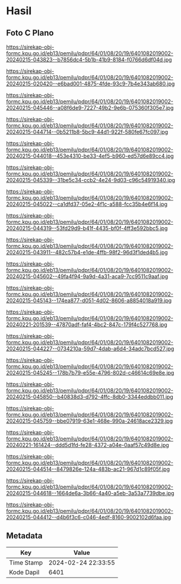 # Hasil

## Foto C Plano

https://sirekap-obj-formc.kpu.go.id/eb13/pemilu/pdpr/64/01/08/20/19/6401082019002-20240215-043823--b7856dc4-5b1b-41b9-8184-f0766d6df04d.jpg

https://sirekap-obj-formc.kpu.go.id/eb13/pemilu/pdpr/64/01/08/20/19/6401082019002-20240215-020420--e6bad001-4875-4fde-93c9-7b4e343ab680.jpg

https://sirekap-obj-formc.kpu.go.id/eb13/pemilu/pdpr/64/01/08/20/19/6401082019002-20240215-045446--a08f6de9-7227-49b2-9e6b-075360f305e7.jpg

https://sirekap-obj-formc.kpu.go.id/eb13/pemilu/pdpr/64/01/08/20/19/6401082019002-20240215-044714--0b5211b8-5bc9-44d1-922f-580fe67fc097.jpg

https://sirekap-obj-formc.kpu.go.id/eb13/pemilu/pdpr/64/01/08/20/19/6401082019002-20240215-044018--453e4310-be33-4ef5-b960-ed57d6e89cc4.jpg

https://sirekap-obj-formc.kpu.go.id/eb13/pemilu/pdpr/64/01/08/20/19/6401082019002-20240215-045339--31be5c34-ccb2-4e24-9d03-c96c54919340.jpg

https://sirekap-obj-formc.kpu.go.id/eb13/pemilu/pdpr/64/01/08/20/19/6401082019002-20240215-045022--ca1dfd37-05e2-4f1c-a588-fcc35b4e6f14.jpg

https://sirekap-obj-formc.kpu.go.id/eb13/pemilu/pdpr/64/01/08/20/19/6401082019002-20240215-044319--53fd29d9-b41f-4435-bf0f-4ff3e592bbc5.jpg

https://sirekap-obj-formc.kpu.go.id/eb13/pemilu/pdpr/64/01/08/20/19/6401082019002-20240215-043911--482c57b4-e1de-4ffb-98f2-96d3f1ded4b5.jpg

https://sirekap-obj-formc.kpu.go.id/eb13/pemilu/pdpr/64/01/08/20/19/6401082019002-20240215-045602--49fa4f94-9a9d-4a31-aca9-7cc9511c9aaf.jpg

https://sirekap-obj-formc.kpu.go.id/eb13/pemilu/pdpr/64/01/08/20/19/6401082019002-20240215-045143--174ea877-d051-4d02-8606-a8854018a919.jpg

https://sirekap-obj-formc.kpu.go.id/eb13/pemilu/pdpr/64/01/08/20/19/6401082019002-20240221-201539--47870adf-faf4-4bc2-847c-179f4c527768.jpg

https://sirekap-obj-formc.kpu.go.id/eb13/pemilu/pdpr/64/01/08/20/19/6401082019002-20240215-044227--0734210a-59d7-4dab-a6d4-34adc7bcd527.jpg

https://sirekap-obj-formc.kpu.go.id/eb13/pemilu/pdpr/64/01/08/20/19/6401082019002-20240215-045245--178b7b79-e55e-4796-802d-c46614c69e8e.jpg

https://sirekap-obj-formc.kpu.go.id/eb13/pemilu/pdpr/64/01/08/20/19/6401082019002-20240215-045850--b40838d3-d792-4ffc-8db0-3344eddbb011.jpg

https://sirekap-obj-formc.kpu.go.id/eb13/pemilu/pdpr/64/01/08/20/19/6401082019002-20240215-045759--bbe07919-63e1-468e-990a-24618ace2329.jpg

https://sirekap-obj-formc.kpu.go.id/eb13/pemilu/pdpr/64/01/08/20/19/6401082019002-20240221-161424--ddd5d1fd-fe28-4372-a04e-0aaf57c49d8e.jpg

https://sirekap-obj-formc.kpu.go.id/eb13/pemilu/pdpr/64/01/08/20/19/6401082019002-20240215-044514--8479826e-124a-483b-ac21-967d1c89f05f.jpg

https://sirekap-obj-formc.kpu.go.id/eb13/pemilu/pdpr/64/01/08/20/19/6401082019002-20240215-044618--1664de6a-3b66-4a40-a5eb-3a53a7739dbe.jpg

https://sirekap-obj-formc.kpu.go.id/eb13/pemilu/pdpr/64/01/08/20/19/6401082019002-20240215-044412--d4b6f3c6-c046-4edf-8160-9002102d6faa.jpg


## Metadata

| Key        | Value               |
| ---------- | ------------------- |
| Time Stamp | 2024-02-24 22:33:55 |
| Kode Dapil | 6401                |



